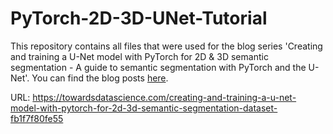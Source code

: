 # PyTorch-2D-3D-UNet-Tutorial

This repository contains all files that were used for the blog series 'Creating and training a U-Net model with PyTorch for 2D & 3D semantic segmentation - A guide to semantic segmentation with PyTorch and the U-Net'.
You can find the blog posts [here](https://johschmidt42.medium.com/).

URL:
https://towardsdatascience.com/creating-and-training-a-u-net-model-with-pytorch-for-2d-3d-semantic-segmentation-dataset-fb1f7f80fe55